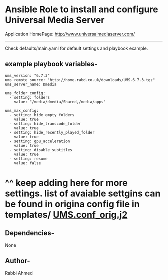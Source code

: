 Ansible Role to install and configure Universal Media Server 
=============================================================

Application HomePage: http://www.universalmediaserver.com/

--------------------------------------------------------

Check defaults/main.yaml for default settings and playbook example.


example playbook variables-
--------------------------------------------------------
```
ums_version: "6.7.3"
ums_remote_source: "http://home.rabd.co.uk/downloads/UMS-6.7.3.tgz"
ums_server_name: Dmedia

ums_folder_config:
  - setting: folders
    value: "/media/dmedia/Shared,/media/apps"

ums_max_config:
  - setting: hide_empty_folders
    value: true
  - setting: hide_transcode_folder
    value: true
  - setting: hide_recently_played_folder
    value: true
  - setting: gpu_acceleration
    value: true
  - setting: disable_subtitles
    value: true
  - setting: resume
    value: false
```
# ^^ keep adding here for more settings. list of avaiable settgins can be found in origina config file in templates/ [UMS.conf_orig.j2](templates/UMS.conf_orig.j2)

Dependencies-
--------------------------------------------------------
None

Author-
--------------------------------------------------------

Rabbi Ahmed

